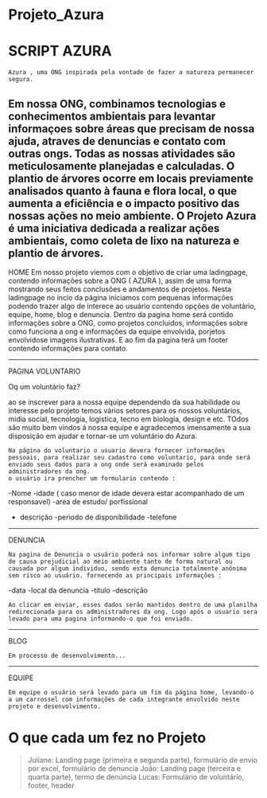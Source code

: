 # Projeto_Azura

# SCRIPT AZURA
	Azura , uma ONG inspirada pela vontade de fazer a natureza permanecer segura.

Em nossa ONG, combinamos tecnologias e conhecimentos ambientais para levantar informaçoes sobre áreas que precisam de nossa ajuda, atraves de denuncias e contato com outras ongs. 
Todas as nossas atividades são meticulosamente planejadas e calculadas. O plantio de árvores ocorre em locais previamente analisados quanto à fauna e flora local, o que aumenta a eficiência e o impacto positivo das nossas ações no meio ambiente.
O Projeto Azura é uma iniciativa dedicada a realizar ações ambientais, como coleta de lixo na natureza e plantio de árvores.
------------------------------------------------------------------------------------------------------------------------------------------------
HOME
	Em nosso projeto viemos com o objetivo de criar uma ladingpage, contendo informações sobre a ONG ( AZURA ), assim de uma forma mostrando seus feitos conclusões e andamentos de projetos.
	Nesta ladingpage no incio da página iniciamos com pequenas informações podendo trazer algo de interece ao usuário contendo opções de voluntário, equipe, home, blog e denuncia. Dentro da pagina home será contido informações sobre a ONG, como projetos concluidos, informações sobre como funciona a ong e informações da equipe envolvida, porjetos envolvidose imagens ilustrativas. E ao fim da pagina terá um footer contendo informações para contato. 

------------------------------------------------------------------------------------------------------------------------------------------------
PAGINA VOLUNTARIO

Oq um voluntário faz?

ao se inscrever para a nossa equipe dependendo da sua habilidade ou interesse pelo projeto temos vários setores para os nossos voluntários,
midia social, tecnologia, logistica, tecno em biologia, design e etc. TOdos são muito bem vindos á nossa equipe e agradecemos imensamente a sua disposição em ajudar e tornar-se um voluntário do Azura.

	Na página do voluntario o usuario devera fornecer informações pessoais, para realizar seu cadastro como voluntario, para onde será enviado seus dados para a ong onde será examinado pelos administradores da ong.
	o usuário ira prencher um formulario contendo :

-Nome
-idade ( caso menor de idade devera estar acompanhado de um responsavel)
-area de estudo/ porfissional 
- descrição 
-periodo de disponibilidade
-telefone 


------------------------------------------------------------------------------------------------------------------------------------------------
DENUNCIA 

	Na pagina de Denuncia o usuário poderá nos informar sobre algum tipo de causa prejudicial ao meio ambiente tanto de forma natural ou causada por algum individuo, sendo esta denuncia totalmente anônima sem risco ao usuário. fornecendo as principais informações :

-data 
-local da denuncia
-titulo 
-descrição

	Ao clicar em enviar, esses dados serão mantidos dentro de uma planilha redirecionada para os administradores da ong. Logo após o usuario sera levado para uma pagina informando-o que foi enviado.

------------------------------------------------------------------------------------------------------------------------------------------------
BLOG

	Em processo de desenvolvimento...

------------------------------------------------------------------------------------------------------------------------------------------------
EQUIPE
	
	Em equipe o usuário será levado para um fim da página home, levando-o a um carrossel com informações de cada integrante envolvido neste projeto e desenvolvimento.



# O que cada um fez no Projeto 
> Juliane: Landing page (primeira e segunda parte), formulário de envio por excel, formulário de denuncia
> João: Landing page (terceira e quarta parte), termo de denúncia
> Lucas: Formulário de voluntário, footer, header
	
